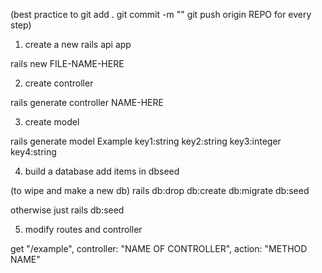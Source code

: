 (best practice to git add . git commit -m "" git push origin REPO for every step)

1. create a new rails api app

rails new FILE-NAME-HERE

2. create controller

rails generate controller NAME-HERE

3. create model

rails generate model Example key1:string key2:string key3:integer key4:string

4. build a database add items in dbseed

(to wipe and make a new db)
rails db:drop db:create db:migrate db:seed

otherwise just
rails db:seed

5. modify routes and controller

get "/example", controller: "NAME OF CONTROLLER", action: "METHOD NAME"